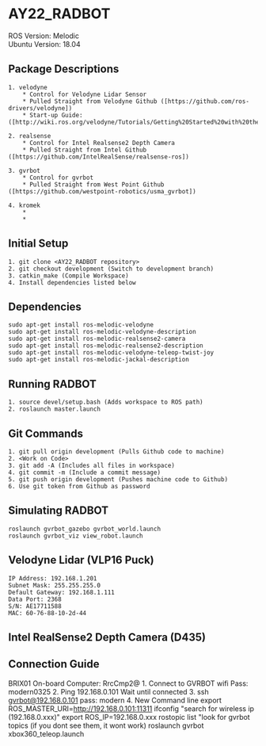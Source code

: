 # AY22_RADBOT
ROS Version: Melodic  
Ubuntu Version: 18.04 

## Package Descriptions
    1. velodyne
        * Control for Velodyne Lidar Sensor
        * Pulled Straight from Velodyne Github ([https://github.com/ros-drivers/velodyne])
        * Start-up Guide: ([http://wiki.ros.org/velodyne/Tutorials/Getting%20Started%20with%20the%20Velodyne%20VLP16])

    2. realsense
        * Control for Intel Realsense2 Depth Camera
        * Pulled Straight from Intel Github ([https://github.com/IntelRealSense/realsense-ros])

    3. gvrbot
        * Control for gvrbot 
        * Pulled Straight from West Point Github ([https://github.com/westpoint-robotics/usma_gvrbot])

    4. kromek
        *
        * 

## Initial Setup
    1. git clone <AY22_RADBOT repository>
    2. git checkout development (Switch to development branch)
    3. catkin_make (Compile Workspace)
    4. Install dependencies listed below

## Dependencies  
    sudo apt-get install ros-melodic-velodyne
    sudo apt-get install ros-melodic-velodyne-description
    sudo apt-get install ros-melodic-realsense2-camera
    sudo apt-get install ros-melodic-realsense2-description
    sudo apt-get install ros-melodic-velodyne-teleop-twist-joy
    sudo apt-get install ros-melodic-jackal-description

## Running RADBOT
    1. source devel/setup.bash (Adds workspace to ROS path)
    2. roslaunch master.launch

## Git Commands
    1. git pull origin development (Pulls Github code to machine)
    2. <Work on Code>
    3. git add -A (Includes all files in workspace)
    4. git commit -m (Include a commit message)
    5. git push origin development (Pushes machine code to Github)
    6. Use git token from Github as password
    
## Simulating RADBOT
    roslaunch gvrbot_gazebo gvrbot_world.launch
    roslaunch gvrbot_viz view_robot.launch

## Velodyne Lidar (VLP16 Puck)
    IP Address: 192.168.1.201
    Subnet Mask: 255.255.255.0
    Default Gateway: 192.168.1.111
    Data Port: 2368
    S/N: AE17711588
    MAC: 60-76-88-10-2d-44

## Intel RealSense2 Depth Camera (D435)


## Connection Guide
BRIX01 On-board Computer: RrcCmp2@
    1. Connect to GVRBOT wifi
        Pass: modern0325
    2. Ping 192.168.0.101
        Wait until connected
    3. ssh gvrbot@192.168.0.101
        pass: modern
    4. New Command line
        export ROS_MASTER_URI=http://192.168.0.101:11311
        ifconfig
        "search for wireless ip (192.168.0.xxx)"
        export ROS_IP=192.168.0.xxx
        rostopic list
        "look for gvrbot topics (if you dont see them, it wont work)
        roslaunch gvrbot xbox360_teleop.launch
